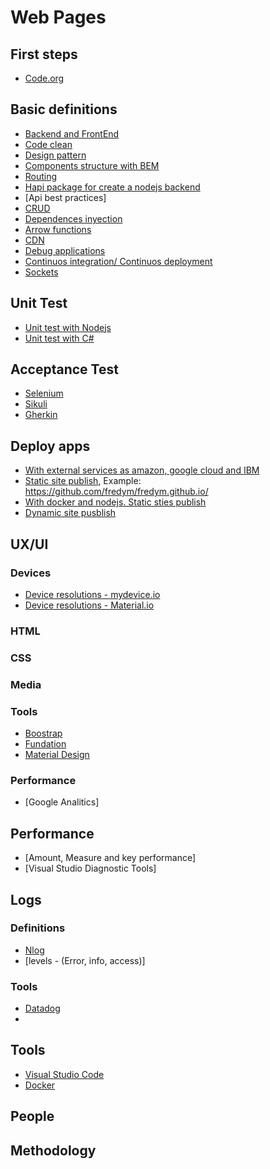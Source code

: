 # Web Pages

## First steps
* [Code.org](https://studio.code.org/s/minecraft/stage/1/puzzle/1)

## Basic definitions
* [Backend and FrontEnd]()
* [Code clean]()
* [Design pattern]()
* [Components structure with BEM](ttps://en.bem.info/)
* [Routing]()
* [Hapi package for create a nodejs backend](https://hapijs.com/api)
* [Api best practices]
* [CRUD](https://es.wikipedia.org/wiki/CRUD)
* [Dependences inyection](https://elabismodenull.wordpress.com/2017/04/16/4-formas-de-manejar-dependencias-en-nodejs/)
* [Arrow functions](https://developer.mozilla.org/en/docs/Web/JavaScript/Reference/Functions/Arrow_functions)
* [CDN]()
* [Debug applications]()
* [Continuos integration/ Continuos deployment]()
* [Sockets](https://socket.io/)


## Unit Test
* [Unit test with Nodejs](https://www.npmjs.com/package/mocha-cucumber)
* [Unit test with C#](https://www.nuget.org/packages/NUnit/)

## Acceptance Test
* [Selenium](http://www.seleniumhq.org/)
* [Sikuli](http://www.sikuli.org/)
* [Gherkin](https://github.com/cucumber/cucumber/wiki/Gherkin)


## Deploy apps
* [With external services as amazon, google cloud and IBM](https://serverless.com/)
* [Static site publish](https://pages.github.com/), Example: https://github.com/fredym/fredym.github.io/
* [With docker and nodejs. Static sties publish](https://zeit.co/now)
* [Dynamic site pusblish](https://www.heroku.com)


## UX/UI

### Devices
* [Device resolutions - mydevice.io](https://mydevice.io/devices/#sortOthers)
* [Device resolutions - Material.io](https://material.io/devices/)

### HTML

### CSS

### Media

### Tools
* [Boostrap]()
* [Fundation]()
* [Material Design]()

### Performance
* [Google Analitics]

## Performance
* [Amount, Measure and key performance]
* [Visual Studio Diagnostic Tools]


## Logs

### Definitions
* [Nlog](https://github.com/NLog/NLog/wiki/Tutorial)
* [levels - (Error, info, access)]

### Tools
* [Datadog](https://www.datadoghq.com)
* 
## Tools

* [Visual Studio Code]()
* [Docker]()

## People

## Methodology
